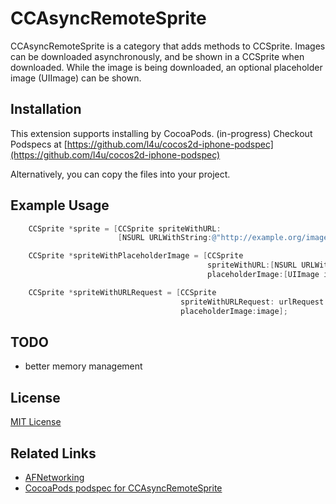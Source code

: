 # CCAsyncRemoteSprite

CCAsyncRemoteSprite is a category that adds methods to CCSprite. Images can be downloaded asynchronously, and be shown in a CCSprite when downloaded. While the image is being downloaded, an optional placeholder image (UIImage) can be shown.

## Installation 

This extension supports installing by CocoaPods. (in-progress)
Checkout Podspecs at [https://github.com/l4u/cocos2d-iphone-podspec](https://github.com/l4u/cocos2d-iphone-podspec)

Alternatively, you can copy the files into your project.

## Example Usage

``` objective-c
    CCSprite *sprite = [CCSprite spriteWithURL:
                        [NSURL URLWithString:@"http://example.org/image.png"]];
```

``` objective-c
    CCSprite *spriteWithPlaceholderImage = [CCSprite 
                                            spriteWithURL:[NSURL URLWithString:@"http://example.org/image.png"] 
                                            placeholderImage:[UIImage imageNamed:@"example.png"]];
```

``` objective-c
    CCSprite *spriteWithURLRequest = [CCSprite 
                                      spriteWithURLRequest: urlRequest 
                                      placeholderImage:image];
```

## TODO

* better memory management

## License

[MIT License](http://www.opensource.org/licenses/mit-license.php)

## Related Links

* [AFNetworking](https://github.com/AFNetworking/AFNetworking/)
* [CocoaPods podspec for CCAsyncRemoteSprite](https://github.com/l4u/cocos2d-iphone-podspec)

